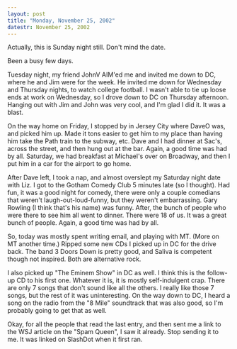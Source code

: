 ```yaml
---
layout: post
title: "Monday, November 25, 2002"
datestr: November 25, 2002
---
```


Actually, this is Sunday night still. Don't mind the date.

Been a busy few days.

Tuesday night, my friend JohnV AIM'ed me and invited me down to DC, where he
and Jim were for the week. He invited me down for Wednesday and Thursday nights,
to watch college football. I wasn't able to tie up loose ends at work on Wednesday,
so I drove down to DC on Thursday afternoon. Hanging out with Jim and John was
very cool, and I'm glad I did it. It was a blast.

On the way home on Friday, I stopped by in Jersey City where DaveO was, and
picked him up. Made it tons easier to get him to my place than having him take
the Path train to the subway, etc. Dave and I had dinner at Sac's, across the
street, and then hung out at the bar. Again, a good time was had by all. Saturday,
we had breakfast at Michael's over on Broadway, and then I put him in a car
for the airport to go home.

After Dave left, I took a nap, and almost overslept my Saturday night date
with Liz. I got to the Gotham Comedy Club 5 minutes late (so I thought). Had
fun, it was a good night for comedy, there were only a couple comedians that
weren't laugh-out-loud-funny, but they weren't embarrassing. Gary Rowling (I
think that's his name) was funny. After, the bunch of people who were there
to see him all went to dinner. There were 18 of us. It was a great bunch of
people. Again, a good time was had by all.

So, today was mostly spent writing email, and playing with MT. (More on MT
another time.) Ripped some new CDs I picked up in DC for the drive back. The
band 3 Doors Down is pretty good, and Saliva is competent though not inspired.
Both are alternative rock.

I also picked up &quot;The Eminem Show&quot; in DC as well. I think this is
the follow-up CD to his first one. Whatever it is, it is mostly self-indulgent
crap. There are only 7 songs that don't sound like all the others. I really
like those 7 songs, but the rest of it was uninteresting. On the way down to
DC, I heard a song on the radio from the &quot;8 Mile&quot; soundtrack that
was also good, so I'm probably going to get that as well.

Okay, for all the people that read the last entry, and then sent me a link
to the WSJ article on the &quot;Spam Queen&quot;, I saw it already. Stop sending
it to me. It was linked on SlashDot when it first ran.

